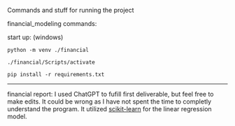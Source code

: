 Commands and stuff for running the project




financial_modeling commands:

start up:
(windows)

```python -m venv ./financial```

```./financial/Scripts/activate```

```pip install -r requirements.txt```

------
financial report:
I used ChatGPT to fufill first deliverable, but feel free to make edits. It could be wrong as I have not spent the time to completly understand the program. It utilized [scikit-learn](https://scikit-learn.org/1.5/api/sklearn.linear_model.html) for the linear regression model.
